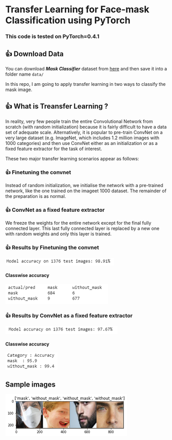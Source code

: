 # Transfer Learning for Face-mask Classification using PyTorch
### This code is tested on PyTorch=0.4.1

## :+1: Download Data

You can download ***Mask Classifier*** dataset from [here](https://drive.google.com/open?id=1JkFqOaG5ucUviq5phZaoL66br2hEj-nH) and then save it into a folder name ```data/```

In this repo, I am going to apply transfer learning in two ways to classify the mask image.

## :+1: What is Treansfer Learning ?

In reality, very few people train the entire Convolutional Network from scratch (with random initialization) because it is fairly difficult to have a data set of adequate scale. Alternatively, it is popular to pre-train ConvNet on a very large dataset (e.g. ImageNet, which includes 1.2 million images with 1000 categories) and then use ConvNet either as an initialization or as a fixed feature extractor for the task of interest.

These two major transfer learning scenarios appear as follows: 

### :+1: Finetuning the convnet
Instead of random initialization, we initialise the network with a pre-trained network, like the one trained on the imageet 1000 dataset. The remainder of the preparation is as normal. 

### :+1: ConvNet as a fixed feature extractor
We freeze the weights for the entire network except for the final fully connected layer. This last fully connected layer is replaced by a new one with random weights and only this layer is trained.

### :+1: Results by Finetuning the convnet 
![](./images/3.PNG)
#### Classwise accuracy
![](./images/4.PNG)
### :+1: Results by ConvNet as a fixed feature extractor
![](./images/5.PNG)
#### Classwise accuracy
![](./images/6.PNG)

## Sample images
![](./images/1.PNG)
